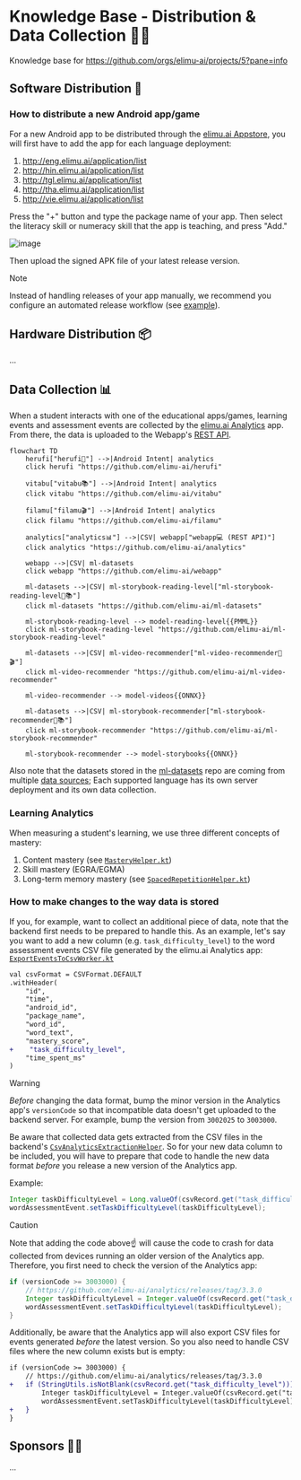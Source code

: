 # Knowledge Base - Distribution & Data Collection 🛵💨

Knowledge base for https://github.com/orgs/elimu-ai/projects/5?pane=info

## Software Distribution 📲

### How to distribute a new Android app/game

For a new Android app to be distributed through the [elimu.ai Appstore](https://github.com/elimu-ai/appstore), you will first have to add the app for each language deployment:

1. http://eng.elimu.ai/application/list
2. http://hin.elimu.ai/application/list
3. http://tgl.elimu.ai/application/list
4. http://tha.elimu.ai/application/list
5. http://vie.elimu.ai/application/list

Press the "+" button and type the package name of your app. Then select the literacy skill or numeracy skill that the app is teaching, and press "Add."

![image](https://github.com/user-attachments/assets/06e6ed99-0001-4aa6-aad3-d35597841f6c)

Then upload the signed APK file of your latest release version.

> [!NOTE]
> Instead of handling releases of your app manually, we recommend you configure an automated release workflow (see [example](https://github.com/elimu-ai/vitabu/blob/main/.github/workflows/gradle-release.yml)).

## Hardware Distribution 📦

...

## Data Collection 📊

When a student interacts with one of the educational apps/games, learning events and assessment events are collected 
by the [elimu.ai Analytics](https://github.com/elimu-ai/analytics) app. From there, the data is uploaded to the 
Webapp's [REST API](https://github.com/elimu-ai/webapp?tab=readme-ov-file#rest-api).

```mermaid
flowchart TD
    herufi["herufi🔡"] -->|Android Intent| analytics
    click herufi "https://github.com/elimu-ai/herufi"

    vitabu["vitabu📚"] -->|Android Intent| analytics
    click vitabu "https://github.com/elimu-ai/vitabu"

    filamu["filamu🎬"] -->|Android Intent| analytics
    click filamu "https://github.com/elimu-ai/filamu"

    analytics["analytics📊"] -->|CSV| webapp["webapp💻 (REST API)"]
    click analytics "https://github.com/elimu-ai/analytics"

    webapp -->|CSV| ml-datasets
    click webapp "https://github.com/elimu-ai/webapp"

    ml-datasets -->|CSV| ml-storybook-reading-level["ml-storybook-reading-level🤖📚"]
    click ml-datasets "https://github.com/elimu-ai/ml-datasets"

    ml-storybook-reading-level --> model-reading-level{{PMML}}
    click ml-storybook-reading-level "https://github.com/elimu-ai/ml-storybook-reading-level"

    ml-datasets -->|CSV| ml-video-recommender["ml-video-recommender🤖🎬"]
    click ml-video-recommender "https://github.com/elimu-ai/ml-video-recommender"

    ml-video-recommender --> model-videos{{ONNX}}

    ml-datasets -->|CSV| ml-storybook-recommender["ml-storybook-recommender🤖📚"]
    click ml-storybook-recommender "https://github.com/elimu-ai/ml-storybook-recommender"

    ml-storybook-recommender --> model-storybooks{{ONNX}}
```

Also note that the datasets stored in the [ml-datasets](https://github.com/elimu-ai/ml-datasets) repo are coming from multiple [data sources](https://github.com/elimu-ai/ml-datasets?tab=readme-ov-file#data-sources); Each supported language has its own server deployment and its own data collection.

### Learning Analytics

When measuring a student's learning, we use three different concepts of mastery:

1. Content mastery (see [`MasteryHelper.kt`](https://github.com/elimu-ai/analytics/blob/8d2cc10cd344029c6622d3928bc1023055009db2/utils/src/main/java/ai/elimu/analytics/utils/logic/MasteryHelper.kt))
2. Skill mastery (EGRA/EGMA)
3. Long-term memory mastery (see [`SpacedRepetitionHelper.kt`](https://github.com/elimu-ai/kukariri/blob/main/app/src/main/java/ai/elimu/kukariri/logic/SpacedRepetitionHelper.kt))

### How to make changes to the way data is stored

If you, for example, want to collect an additional piece of data, note that the backend first needs to be prepared to handle this. As an example, let's say you want to add a new column (e.g. `task_difficulty_level`) to the word assessment events CSV file generated by the elimu.ai Analytics app: [`ExportEventsToCsvWorker.kt`](https://github.com/elimu-ai/analytics/blob/main/app/src/main/java/ai/elimu/analytics/task/ExportEventsToCsvWorker.kt)

```diff
val csvFormat = CSVFormat.DEFAULT
.withHeader(
    "id",
    "time",
    "android_id",
    "package_name",
    "word_id",
    "word_text",
    "mastery_score",
+    "task_difficulty_level",
    "time_spent_ms"
)
```

> [!WARNING]
> _Before_ changing the data format, bump the minor version in the Analytics app's `versionCode` so that incompatible data doesn't get uploaded to the backend server. For example, bump the version from `3002025` to `3003000`.

Be aware that collected data gets extracted from the CSV files in the backend's [`CsvAnalyticsExtractionHelper`](https://github.com/elimu-ai/webapp/blob/main/src/main/java/ai/elimu/util/csv/CsvAnalyticsExtractionHelper.java). So for your new data column to be included, you will have to prepare that code to handle the new data format _before_ you release a new version of the Analytics app.

Example:

```java
Integer taskDifficultyLevel = Long.valueOf(csvRecord.get("task_difficulty_level"));
wordAssessmentEvent.setTaskDifficultyLevel(taskDifficultyLevel);
```

> [!CAUTION]
> Note that adding the code above☝️ will cause the code to crash for data collected from devices running an older version of the Analytics app. Therefore, you first need to check the version of the Analytics app:
> ```java
> if (versionCode >= 3003000) {
>     // https://github.com/elimu-ai/analytics/releases/tag/3.3.0
>     Integer taskDifficultyLevel = Integer.valueOf(csvRecord.get("task_difficulty_level"));
>     wordAssessmentEvent.setTaskDifficultyLevel(taskDifficultyLevel);
> }
> ```
>
> Additionally, be aware that the Analytics app will also export CSV files for events generated _before_ the latest version. So you also need to handle CSV files where the new column exists but is empty:
> ```diff
> if (versionCode >= 3003000) {
>     // https://github.com/elimu-ai/analytics/releases/tag/3.3.0
> +   if (StringUtils.isNotBlank(csvRecord.get("task_difficulty_level"))) {
>         Integer taskDifficultyLevel = Integer.valueOf(csvRecord.get("task_difficulty_level"));
>         wordAssessmentEvent.setTaskDifficultyLevel(taskDifficultyLevel);
> +   }
> }
> ```


## Sponsors 🫶🏽

...
